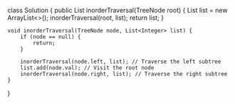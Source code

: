 class Solution {
    public List<Integer> inorderTraversal(TreeNode root) {
        List<Integer> list = new ArrayList<>();
        inorderTraversal(root, list);
        return list;
    }

    void inorderTraversal(TreeNode node, List<Integer> list) {
        if (node == null) {
            return;
        }

        inorderTraversal(node.left, list); // Traverse the left subtree
        list.add(node.val); // Visit the root node
        inorderTraversal(node.right, list); // Traverse the right subtree
    }
}
